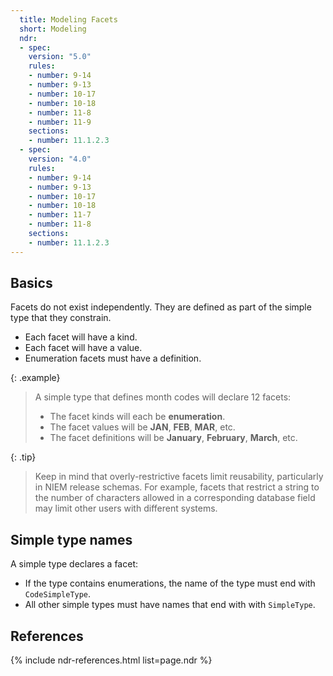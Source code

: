 ```yaml
---
  title: Modeling Facets
  short: Modeling
  ndr:
  - spec:
    version: "5.0"
    rules:
    - number: 9-14
    - number: 9-13
    - number: 10-17
    - number: 10-18
    - number: 11-8
    - number: 11-9
    sections:
    - number: 11.1.2.3
  - spec:
    version: "4.0"
    rules:
    - number: 9-14
    - number: 9-13
    - number: 10-17
    - number: 10-18
    - number: 11-7
    - number: 11-8
    sections:
    - number: 11.1.2.3
---
```


## Basics

Facets do not exist independently.  They are defined as part of the simple type that they constrain.

- Each facet will have a kind.
- Each facet will have a value.
- Enumeration facets must have a definition.

{: .example}
>A simple type that defines month codes will declare 12 facets:
>
>- The facet kinds will each be **enumeration**.
>- The facet values will be **JAN**, **FEB**, **MAR**, etc.
>- The facet definitions will be **January**, **February**, **March**, etc.

{: .tip}
> Keep in mind that overly-restrictive facets limit reusability, particularly in NIEM release schemas.  For example, facets that restrict a string to the number of characters allowed in a corresponding database field may limit other users with different systems.

## Simple type names

A simple type declares a facet:

- If the type contains enumerations, the name of the type must end with `CodeSimpleType`.
- All other simple types must have names that end with with `SimpleType`.

## References

{% include ndr-references.html list=page.ndr %}
